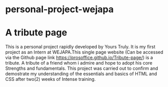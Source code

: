 # personal-project-wejapa
# A tribute page
This is a personal project rapidly developed by Yours Truly. It is my first project as an Intern at WEJAPA.This single page website (Can be accessed via the Github page link https://prosoffice.github.io/Tribute-page/) is a tribute. 
A tribute of a friend whom i admire and hope to adopt his core Strengths and fundamentals. 
This project was carried out to confirm and demostrate my understanding of the essentials and basics of HTML and CSS after two(2) weeks of Intense training.

